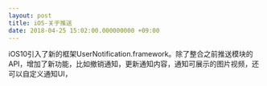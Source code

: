 ```yaml
---
layout: post
title: iOS-关于推送
date: 2018-04-25 15:02:00.000000000 +09:00
---
```


iOS10引入了新的框架UserNotification.framework。除了整合之前推送模块的API，增加了新功能，比如撤销通知，更新通知内容，通知可展示的图片视频，还可以自定义通知UI，










